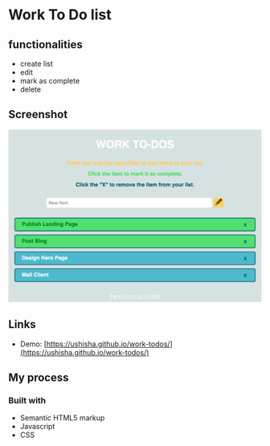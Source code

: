 # Work To Do list

## functionalities

- create list
- edit
- mark as complete
- delete

## Screenshot

![screenshot](./screenshot.png)

## Links

- Demo: [https://ushisha.github.io/work-todos/](https://ushisha.github.io/work-todos/)

## My process

### Built with

- Semantic HTML5 markup
- Javascript
- CSS
